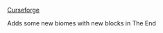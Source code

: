 [Curseforge](https://www.curseforge.com/minecraft/mc-mods/endless-biomes)

Adds some new biomes with new blocks in The End